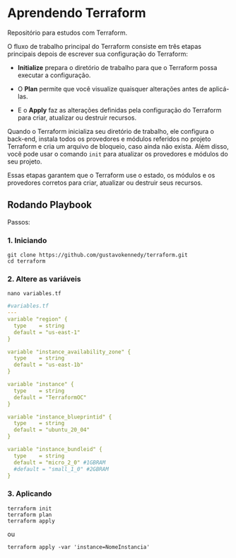 # Aprendendo Terraform
Repositório para estudos com Terraform.

O fluxo de trabalho principal do Terraform consiste em três etapas principais depois de escrever sua configuração do Terraform:

* <b>Initialize</b> prepara o diretório de trabalho para que o Terraform possa executar a configuração.

* O <b>Plan</b> permite que você visualize quaisquer alterações antes de aplicá-las.

* E o <b>Apply</b> faz as alterações definidas pela configuração do Terraform para criar, atualizar ou destruir recursos. 

Quando o Terraform inicializa seu diretório de trabalho, ele configura o back-end, instala todos os provedores e módulos referidos no projeto Terraform e cria um arquivo de bloqueio, caso ainda não exista. Além disso, você pode usar o comando ```````init``````` para atualizar os provedores e módulos do seu projeto. 

Essas etapas garantem que o Terraform use o estado, os módulos e os provedores corretos para criar, atualizar ou destruir seus recursos.

## Rodando Playbook

Passos:

### 1. Iniciando
```shell
git clone https://github.com/gustavokennedy/terraform.git
cd terraform
```

### 2. Altere as variáveis

```shell
nano variables.tf
```

```yml
#variables.tf
---
variable "region" {
  type    = string
  default = "us-east-1"
}

variable "instance_availability_zone" {
  type    = string
  default = "us-east-1b"
}

variable "instance" {
  type    = string
  default = "TerraformOC"
}

variable "instance_blueprintid" {
  type    = string
  default = "ubuntu_20_04"
}

variable "instance_bundleid" {
  type    = string
  default = "micro_2_0" #1GBRAM
  #default = "small_1_0" #2GBRAM
}
```

### 3. Aplicando

```shell
terraform init
terraform plan
terraform apply
```
ou
```shell
terraform apply -var 'instance=NomeInstancia'
```
